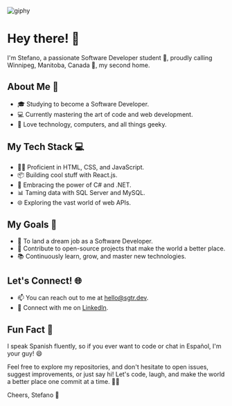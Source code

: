 ![giphy](https://github.com/stefanoturcarelli/stefanoturcarelli/assets/67341828/4f9b9013-c67f-4186-a5f0-6956b265ac64)

# Hey there! 👋

I'm Stefano, a passionate Software Developer student 🚀, proudly calling Winnipeg, Manitoba, Canada 🍁, my second home.

## About Me 🚀

- 🎓 Studying to become a Software Developer.
- 💻 Currently mastering the art of code and web development.
- 🌟 Love technology, computers, and all things geeky.

## My Tech Stack 💻

- 👨‍💻 Proficient in HTML, CSS, and JavaScript.
- 📦 Building cool stuff with React.js.
- 🤖 Embracing the power of C# and .NET.
- 📊 Taming data with SQL Server and MySQL.
- 🌐 Exploring the vast world of web APIs.

## My Goals 🎯

- 🌟 To land a dream job as a Software Developer.
- 🚀 Contribute to open-source projects that make the world a better place.
- 📚 Continuously learn, grow, and master new technologies.

## Let's Connect! 🌐

- 📫 You can reach out to me at [hello@sgtr.dev](mailto:hello@sgtr.dev).
- 📱 Connect with me on [LinkedIn](https://www.linkedin.com/in/stefanoturcarelli).

## Fun Fact 🎉

I speak Spanish fluently, so if you ever want to code or chat in Español, I'm your guy! 😄

Feel free to explore my repositories, and don't hesitate to open issues, suggest improvements, or just say hi! Let's code, laugh, and make the world a better place one commit at a time. 🚀✨

Cheers,
Stefano 🍻
